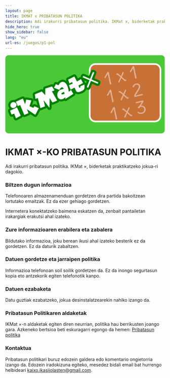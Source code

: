 ```yaml
---
layout: page
title: IKMAT x PRIBATASUN POLITIKA
description: Adi irakurri pribatasun politika. IKMat x, biderketak praktikatzeko jokua-ri dagokio.
hide_hero: true
show_sidebar: false
lang: "eu"
url-es: /juegos/p1-pol
---
```

<div class="columns is-centered">
    <div class="column is-4-desktop is-6-tablet  is-8-mobile">
        <img src="/img/google_play_imagen_1024_mult.png" style="border-radius: 10px"/>
    </div>
</div>

# IKMAT ×-KO PRIBATASUN POLITIKA
Adi irakurri pribatasun politika. IKMat ×, biderketak praktikatzeko jokua-ri dagokio.

### Biltzen dugun informazioa
Telefonoaren almazenamenduan gordetzen dira partida bakoitzean lortutako emaitzak. Ez da ezer gehiago gordetzen.

Internetera konektatzeko baimena eskatzen da, zenbait pantailetan irakargiak erakutsi ahal izateko.

### Zure informazioaren erabilera eta zabalera
Bildutako informazioa, joku berean ikusi ahal izateko besterik ez da gordetzen. Ez da daturik zabaltzen.

### Datuen gordetze eta jarraipen politika
Informazioa telefonoan soil soilik gordetzen da. Ez da inongo segurtasun kopia eto antzekorik egiten telefonotik kanpo.

### Datuen ezabaketa
Datu guztiak ezabatzeko, jokua desinstalatzearekin nahiko izango da.

### Pribatasun Politikaren aldaketak
IKMat ×-n aldaketak egiten diren neurrian, politika hau berrikusten joango gara. Azkeneko bertsioa beti eskuragarri egongo da hemen: [Pribatasun politika](/jokuak/p1-pol)

### Kontaktua <i class="fas fa-envelope"></i>
Pribatasun politikari buruz edozein galdera edo komentario ongietorria izango da. Edozein iradokizuna egiteko, mesedez bidali email bat hurrengo helbideari kaixo.ikasijolasten@gmail.com.